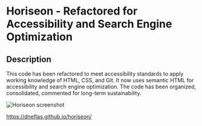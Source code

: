 # Horiseon - Refactored for Accessibility and Search Engine Optimization

## Description
This code has been refactored to meet accessibility standards to apply working knowledge of HTML, CSS, and Git. It now uses semantic HTML for accessibility and search engine optimization. The code has been organized, consolidated, commented for long-term sustainability. 


![Horiseon screenshot](./assets/images/Horiseon-screenshot.png)


https://dneflas.github.io/horiseon/
